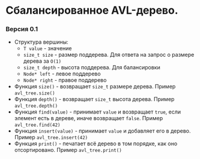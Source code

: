 # Сбалансированное AVL-дерево.

### Версия 0.1
- Структура вершины:
  - `T value` - значение
  - `size_t size` - размер поддерева. Для ответа на запрос о размере дерева за `O(1)`
  - `size_t depth` - высота поддерева. Для балансировки
  - `Node* left` - левое поддерево
  - `Node* right` - правое поддерево
- Функция `size()` - возвращает `size_t` размере дерева. Пример `avl_tree.size()`
- Функция `depth()` - возвращает `size_t` высота дерева. Пример `avl_tree.depth()`
- Функция `find(value)` - принимает `value` и возвращает `true`, если элемент есть в дереве, иначе возвращает `false`. Пример `avl_tree.find(42)`
- Функция `insert(value)` - принимает `value` и добавляет его в дерево. Пример `avl_tree.insert(42)`
- Функция `print()` - печатает всё дерево в том порядке, как оно отсортировано. Пример `avl_tree.print()`

